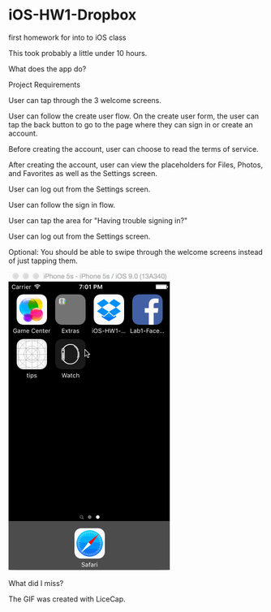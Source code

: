 # iOS-HW1-Dropbox
first homework for into to iOS class

This took probably a little under 10 hours.

What does the app do?

Project Requirements

User can tap through the 3 welcome screens.

User can follow the create user flow.
  On the create user form, the user can tap the back button to go to the page where they can sign in or create an account.
  
  Before creating the account, user can choose to read the terms of service.
  
  After creating the account, user can view the placeholders for Files, Photos, and Favorites as well as the Settings screen.
  
  User can log out from the Settings screen.
  
  User can follow the sign in flow.
  
  User can tap the area for "Having trouble signing in?"
  
  User can log out from the Settings screen.
  
Optional: You should be able to swipe through the welcome screens instead of just tapping them.


![Video Walkthrough](iOS-HW1-dropbox.gif)

What did I miss?

The GIF was created with LiceCap.
